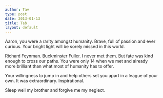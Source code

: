 ```yaml
---
author: Tav
type: post
date: 2013-01-13
title: Tab
layout: default
---
```

Aaron, you were a rarity amongst humanity. Brave, full of passion and
ever curious. Your bright light will be sorely missed in this world.

Richard Feynman. Buckminster Fuller. I never met them. But fate was
kind enough to cross our paths. You were only 14 when we met and
already more brilliant than what most of humanity has to offer.

Your willingness to jump in and help others set you apart in a league
of your own. It was extraordinary. Inspirational.

Sleep well my brother and forgive me my neglect.
